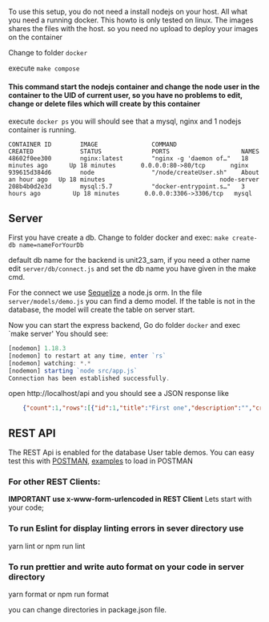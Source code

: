 To use this setup, you do not need a install nodejs on your host. All what you need a running docker. This howto is only
tested on linux. The images shares the files with the host. so you need no upload to deploy your images on the container

Change to folder `docker`

execute `make compose`
#### This command start the nodejs container and change the node user in the container to the UID of current user, so you have no problems to edit, change or delete files which will create by this container

execute `docker ps` you will should see that a mysql, nginx and 1 nodejs container is running.

```
CONTAINER ID        IMAGE               COMMAND                  CREATED             STATUS              PORTS                    NAMES
48602f0ee300        nginx:latest        "nginx -g 'daemon of…"   18 minutes ago      Up 18 minutes       0.0.0.0:80->80/tcp       nginx
939615d384d6        node                "/node/createUser.sh"    About an hour ago   Up 18 minutes                                node-server
208b4b0d2e3d        mysql:5.7           "docker-entrypoint.s…"   3 hours ago         Up 18 minutes       0.0.0.0:3306->3306/tcp   mysql
```

## Server

First you have create a db. Change to folder docker and exec:
`make create-db name=nameForYourDb`

default db name for the backend is unit23_sam, if you need a other name edit `server/db/connect.js` and set the db name you have given in the make cmd.

For the connect we use [Sequelize](http://sequelize.readthedocs.io) a node.js orm.
In the file `server/models/demo.js` you can find a demo model.
If the table is not in the database, the model will create the table on server start.  


Now you can start the express backend, Go do folder `docker` and exec `make server'
You should see:

```javascript 1.8
[nodemon] 1.18.3
[nodemon] to restart at any time, enter `rs`
[nodemon] watching: *.*
[nodemon] starting `node src/app.js`
Connection has been established successfully.
```
open http://localhost/api and you should see a JSON response like

```json
    {"count":1,"rows":[{"id":1,"title":"First one","description":"","createdAt":"2018-08-12T15:05:36.000Z","updatedAt":"2018-08-12T15:05:36.000Z"}]}
```
## REST API

The REST Api is enabled for the database User table demos.
You can easy test this with [POSTMAN](https://www.getpostman.com/), [examples](https://www.getpostman.com/collections/efe585783b9e91345439) to load in POSTMAN 

### For other REST Clients:
__IMPORTANT use x-www-form-urlencoded in REST Client__
Lets start with your code;

### To run Eslint for display linting errors in sever directory use

yarn lint or npm run lint

### To run prettier and write auto format on your code in server directory

yarn format or npm run format

you can change directories in package.json file.

